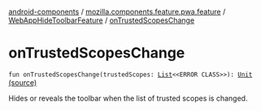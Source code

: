 [android-components](../../index.md) / [mozilla.components.feature.pwa.feature](../index.md) / [WebAppHideToolbarFeature](index.md) / [onTrustedScopesChange](./on-trusted-scopes-change.md)

# onTrustedScopesChange

`fun onTrustedScopesChange(trustedScopes: `[`List`](https://kotlinlang.org/api/latest/jvm/stdlib/kotlin.collections/-list/index.html)`<<ERROR CLASS>>): `[`Unit`](https://kotlinlang.org/api/latest/jvm/stdlib/kotlin/-unit/index.html) [(source)](https://github.com/mozilla-mobile/android-components/blob/master/components/feature/pwa/src/main/java/mozilla/components/feature/pwa/feature/WebAppHideToolbarFeature.kt#L50)

Hides or reveals the toolbar when the list of trusted scopes is changed.

